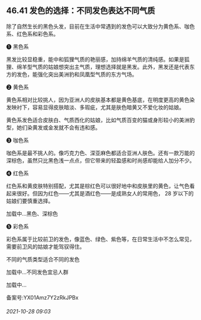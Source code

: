 ## 46.41 发色的选择：不同发色表达不同气质
除了自然生长的黑色头发，目前在生活中常遇到的发色可以大致分为黄色系、咖色系、红色系和彩色系。



❶
 黑色系
 



黑发比较显稳重，能中和狐狸气质的艳丽感，加持绵羊气质的清纯感。如果是狐狸、绵羊型气质的姑娘想突出主气质，理想选择就是黑发。此外，黑发还是代表东方的发色，能强化突出美洲豹和凤凰型气质的东方气场。



❷
 黄色系
 



黄色系相对比较挑人，因为亚洲人的皮肤基本都是黄色基底，在明度更高的黄色染发映衬下，容易显得皮肤暗淡、多瑕疵，尤其是肤色暗黄又不爱化妆的姑娘。



黄色系发色适合皮肤白、气质西化的姑娘，比如气质百变的猫或身形较小的美洲豹型，她们染黄发或金发就不会有违和感。



❸
 咖色系
 



咖色系是最不挑人的。像巧克力色、深亚麻色都适合亚洲人肤色。还有一款万能的深棕色，虽然只比黑色浅一点点，但它带来的轻盈感和时尚感却能给人加分不少。



❹
 红色系
 



红色系和黄皮肤特别搭配，尤其是棕红色可以很好地中和皮肤里的黄色，让气色看起来很好。但因为红色——尤其是酒红色——是成熟女人的常用色， 28 岁以下的姑娘们要慎重选择。



![]()加载中...黑色、深棕色
 



❺
 彩色系
 



彩色系属于比较前卫的发色，像蓝色、绿色、紫色等，在日常生活中不怎么常见，需要前卫风的姑娘才能驾驭得住。



不同的气质类型适合不同的发色



![]()加载中...不同发色宜忌人群
 



![]()加载中...

备案号:YX01Amz7Y2zRkJPBx


###### 2021-10-28 09:03
